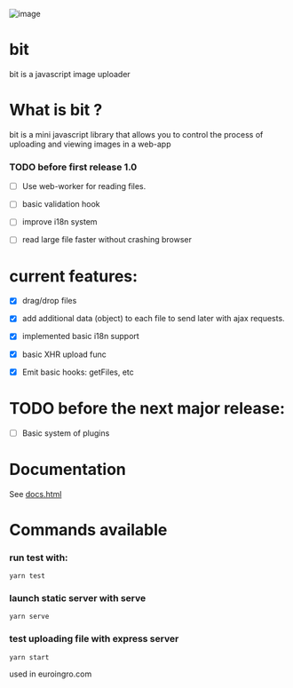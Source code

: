 ![image](https://github.com/zainali99/bit/assets/9899154/acffe6be-ee2d-40f7-88d3-138f1a06956c)


# bit
bit is a javascript image uploader
# What is bit ?
bit is a mini javascript library that allows you to control the process of uploading and viewing images in a web-app

### TODO before first release 1.0

- [ ] Use web-worker for reading files.
- [ ] basic validation hook
- [ ] improve i18n system
- [ ] read large file faster without crashing browser



# current features:
- [x] drag/drop files
- [x] add additional data (object) to each file to send later with ajax requests. 
- [x] implemented basic i18n support
- [x] basic XHR upload func
- [x] Emit basic hooks: getFiles, etc


# TODO before the next major release:
- [ ] Basic system of plugins

# Documentation
See [docs.html](blob/master/docs.html)

# Commands available
### run test with:

```
yarn test
```

### launch static server with serve
```
yarn serve
```

### test uploading file with express server
```
yarn start

```








used in euroingro.com

